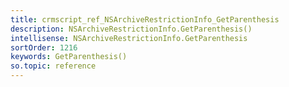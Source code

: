 ```yaml
---
title: crmscript_ref_NSArchiveRestrictionInfo_GetParenthesis
description: NSArchiveRestrictionInfo.GetParenthesis()
intellisense: NSArchiveRestrictionInfo.GetParenthesis
sortOrder: 1216
keywords: GetParenthesis()
so.topic: reference
---
```





